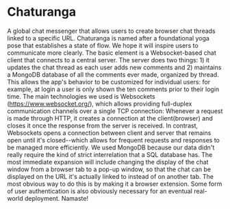 # Chaturanga

A global chat messenger that allows users to create browser chat threads linked to a specific URL.
Chaturanga is named after a foundational yoga pose that establishes a state of flow. We hope it will inspire users to communicate more clearly.
The basic element is a Websocket-based chat client that connects to a central server.  The server does two things: 1) it updates the chat thread as each user adds new comments  and 2) maintains a MongoDB database of all the comments ever made, organized by thread. This allows the app's behavior to be customized for individual users: for example, at login a user is only shown the ten comments prior to their login time.
The main technologies we used is Websockets (https://www.websocket.org/), which allows providing full-duplex communication channels over a single TCP connection: Whenever a request is made through HTTP, it creates a connection at the client(browser) and closes it once the response from the server is received. In contrast, Websockets opens a connection between client and server that remains open until it's closed--which allows for frequent requests and responses to be managed more efficiently.
We used MongoDB because our data didn't really require the kind of strict interrelation that a SQL database has.
The most immediate expansion will include changing the display of the chat window from a browser tab to a pop-up window, so that the chat can be displayed on the URL it's actually linked to instead of on another tab.  The most obvious way to do this is by making it a browser extension. Some form of user authentication is also obviously necessary for an eventual real-world deployment.
Namaste!

